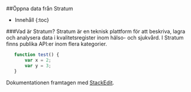 ##Öppna data från Stratum

* Innehåll
{:toc}

###Vad är Stratum?
Stratum är en teknisk plattform för att beskriva, lagra och analysera data i kvalitetsregister inom hälso- och sjukvård.
I Stratum finns publika API:er inom flera kategorier. 

```javascript
   function test() {
	   var x = 2;
	   var y = 3;
   }
```

Dokumentationen framtagen med [<i class="icon-provider-stackedit"></i> StackEdit](https://stackedit.io/).
